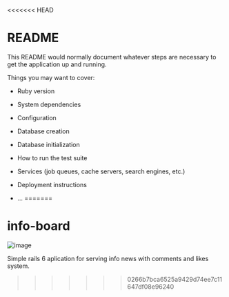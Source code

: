 <<<<<<< HEAD
# README

This README would normally document whatever steps are necessary to get the
application up and running.

Things you may want to cover:

* Ruby version

* System dependencies

* Configuration

* Database creation

* Database initialization

* How to run the test suite

* Services (job queues, cache servers, search engines, etc.)

* Deployment instructions

* ...
=======
# info-board

![image](https://user-images.githubusercontent.com/1632227/142298233-554757a8-1903-4b70-9049-d5ad1a2a6c2e.png)

Simple rails 6 aplication for serving info news with comments and likes system.

>>>>>>> 0266b7bca6525a9429d74ee7c11647df08e96240
